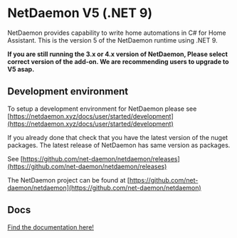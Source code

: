 # NetDaemon V5 (.NET 9)

NetDaemon provides capability to write home automations in C# for Home Assistant.
This is the version 5 of the NetDaemon runtime using .NET 9.

**If you are still running the 3.x or 4.x version of NetDaemon, Please select correct version of the add-on. We are recommending users to upgrade to V5 asap.**

## Development environment

To setup a development environment for NetDaemon please see [https://netdaemon.xyz/docs/user/started/development](https://netdaemon.xyz/docs/user/started/development)

If you already done that check that you have the latest version of the nuget packages. The latest release of NetDaemon has same version as packages.

See [https://github.com/net-daemon/netdaemon/releases](https://github.com/net-daemon/netdaemon/releases)

The NetDaemon project can be found at [https://github.com/net-daemon/netdaemon](https://github.com/net-daemon/netdaemon)


## Docs

[Find the documentation here!](https://netdaemon.xyz)
